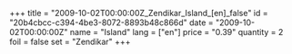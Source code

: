+++
title = "2009-10-02T00:00:00Z_Zendikar_Island_[en]_false"
id = "20b4cbcc-c394-4be3-8072-8893b48c866d"
date = "2009-10-02T00:00:00Z"
name = "Island"
lang = ["en"]
price = "0.39"
quantity = 2
foil = false
set = "Zendikar"
+++
